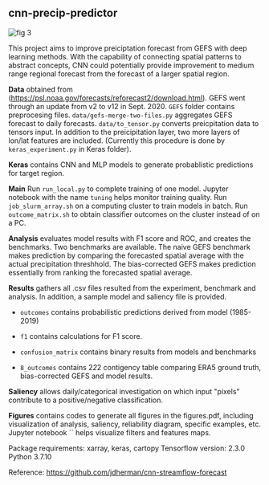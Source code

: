 ## cnn-precip-predictor

![fig 3](https://user-images.githubusercontent.com/17866544/139566152-78f998df-b3f7-4ca2-b259-9068619cf8c6.png)

This project aims to improve preiciptation forecast from GEFS with deep learning methods. With the capability of connecting spatial patterns to abstract concepts, CNN could potentially provide improvement to medium range regional forecast from the forecast of a larger spatial region. 

**Data** obtained from (https://psl.noaa.gov/forecasts/reforecast2/download.html). GEFS went through an update from v2 to v12 in Sept. 2020. `GEFS` folder contains preprocesing files. 
`data/gefs-merge-two-files.py` aggregates GEFS forecast to daily forecasts. 
`data/to_tensor.py` converts preicpitation data to tensors input. 
In addition to the preicipitation layer, two more layers of lon/lat features are included. (Currently this procedure is done by  `keras_experiment.py` in Keras folder).

**Keras** contains CNN and MLP models to generate probablistic predictions for target region. 

**Main** Run `run_local.py` to complete training of one model. Jupyter notebook with the name `tuning` helps monitor training quality. Run `job_slurm_array.sh` on a computing cluster to train models in batch. Run `outcome_matrix.sh` to obtain classifier outcomes on the cluster instead of on a PC.

**Analysis** evaluates model results with F1 score and ROC, and creates the benchmarks. Two benchmarks are available. The naive GEFS benchmark makes prediction by comparing the forecasted spatial average with the actual precipitation threshhold. The bias-corrected GEFS makes prediction essentially from ranking the forecasted spatial average.

**Results** gathers all .csv files resulted from the experiment, benchmark and analysis. In addition, a sample model and saliency file is provided.

  - `outcomes` contains probabilistic predictions derived from model (1985-2019)

  - `f1` contains calculations for F1 score.

  - `confusion_matrix` contains binary results from models and benchmarks

  - `8_outcomes` contains 2*2*2 contigency table comparing ERA5 ground truth, bias-corrected GEFS and model results.

**Saliency** allows daily/categorical investigation on which input "pixels" contribute to a positive/negative classification.

**Figures** contains codes to generate all figures in the figures.pdf, including visualization of analysis, saliency, reliability diagram, specific examples, etc. Jupyter notebook `` helps visualize filters and features maps.

Package requirements: xarray, keras, cartopy
Tensorflow version: 2.3.0
Python 3.7.10

Reference: https://github.com/jdherman/cnn-streamflow-forecast
